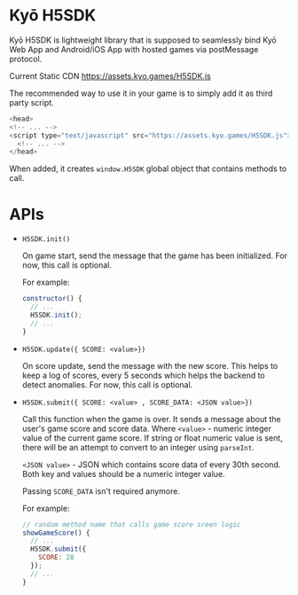 # Kyō H5SDK
Kyō H5SDK is lightweight library that is supposed to seamlessly bind Kyō Web App and Android/iOS App with hosted games via postMessage protocol.

Current Static CDN https://assets.kyo.games/H5SDK.js

The recommended way to use it in your game is to simply add it as third party script.
```js
<head>
<!-- ... -->
<script type="text/javascript" src="https://assets.kyo.games/H5SDK.js"></script>
  <!-- ... -->
</head>
```
When added, it creates ```window.H5SDK``` global object that contains methods to call.

# APIs
* ```H5SDK.init()```
 
  On game start, send the message that the game has been initialized. For now, this call is optional.
  
  For example:
  
  ```js
  constructor() {
    // ...
    H5SDK.init();
    // ...
  }
  ```
* ```H5SDK.update({ SCORE: <value>})```
 
  On score update, send the message with the new score. This helps to keep a log of scores, every 5 seconds which helps the backend to detect anomalies. For now, this call is optional.
  

* ```H5SDK.submit({ SCORE: <value> , SCORE_DATA: <JSON value>})```
  
  Call this function when the game is over. It sends a message about the user's game score and score data. Where ```<value>``` - numeric integer value of the current game score. 
  If string or float numeric value is sent, there will be an attempt to convert to an integer using ```parseInt```.
  
  ```<JSON value>``` - JSON which contains score data of every 30th second. Both key and values should be a numeric integer value.
  
  
  Passing ```SCORE_DATA``` isn't required anymore.
  
  For example:
  ```js
  // random method name that calls game score sreen logic 
  showGameScore() {
    // ...
    H5SDK.submit({ 
      SCORE: 28
    });
    // ...
  }
  ```
